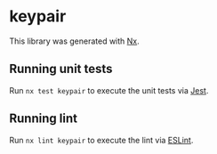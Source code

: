 # keypair

This library was generated with [Nx](https://nx.dev).

## Running unit tests

Run `nx test keypair` to execute the unit tests via [Jest](https://jestjs.io).

## Running lint

Run `nx lint keypair` to execute the lint via [ESLint](https://eslint.org/).
